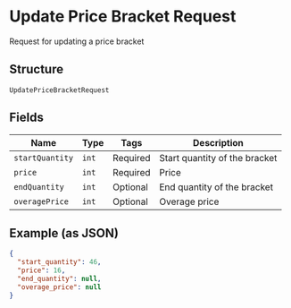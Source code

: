
# Update Price Bracket Request

Request for updating a price bracket

## Structure

`UpdatePriceBracketRequest`

## Fields

| Name | Type | Tags | Description |
|  --- | --- | --- | --- |
| `startQuantity` | `int` | Required | Start quantity of the bracket |
| `price` | `int` | Required | Price |
| `endQuantity` | `int` | Optional | End quantity of the bracket |
| `overagePrice` | `int` | Optional | Overage price |

## Example (as JSON)

```json
{
  "start_quantity": 46,
  "price": 16,
  "end_quantity": null,
  "overage_price": null
}
```

